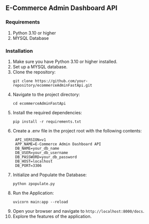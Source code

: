 ## E-Commerce Admin Dashboard API

### Requirements
1. Python 3.10 or higher
2. MYSQL Database

### Installation
1. Make sure you have Python 3.10 or higher installed.
2. Set up a MYSQL database.
3. Clone the repository:
   ```
   git clone https://github.com/your-repository/ecommerceAdminFastApi.git
   ```
4. Navigate to the project directory:
   ```
   cd ecommerceAdminFastApi
   ```
5. Install the required dependencies:
   ```
   pip install -r requirements.txt
   ```
6. Create a .env file in the project root with the following contents:
   ```
    API_VERSION=v1
    APP_NAME=E-Commerce Admin Dashboard API
    DB_NAME=your_db_name
    DB_USER=your_db_username
    DB_PASSWORD=your_db_password
    DB_HOST=localhost
    DB_PORT=3306
   ```
7. Initialize and Populate the Database:
   ```
   python zpopulate.py
   ```
8. Run the Application:
   ```
   uvicorn main:app --reload
   ```
7. Open your browser and navigate to `http://localhost:8000/docs`.
8. Explore the features of the application.

